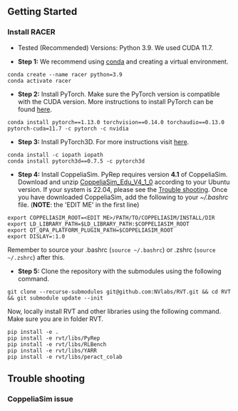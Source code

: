 ## Getting Started

### Install RACER
- Tested (Recommended) Versions: Python 3.9. We used CUDA 11.7. 

- **Step 1:**
We recommend using [conda](https://docs.conda.io/en/latest/miniconda.html) and creating a virtual environment.
```
conda create --name racer python=3.9
conda activate racer
```

- **Step 2:** Install PyTorch. Make sure the PyTorch version is compatible with the CUDA version. More instructions to install PyTorch can be found [here](https://pytorch.org/).
```
conda install pytorch==1.13.0 torchvision==0.14.0 torchaudio==0.13.0 pytorch-cuda=11.7 -c pytorch -c nvidia
```

- **Step 3:** Install PyTorch3D. For more instructions visit [here](https://github.com/facebookresearch/pytorch3d/blob/main/INSTALL.md).
```
conda install -c iopath iopath
conda install pytorch3d==0.7.5 -c pytorch3d
```

- **Step 4:** Install CoppeliaSim. PyRep requires version **4.1** of CoppeliaSim. Download and unzip [CoppeliaSim_Edu_V4_1_0](https://coppeliarobotics.com/previousVersions) according to your Ubuntu version. If your system is 22.04, please see the [Trouble shooting](#trouble-shooting).
Once you have downloaded CoppeliaSim, add the following to your *~/.bashrc* file. (__NOTE__: the 'EDIT ME' in the first line)

```
export COPPELIASIM_ROOT=<EDIT ME>/PATH/TO/COPPELIASIM/INSTALL/DIR
export LD_LIBRARY_PATH=$LD_LIBRARY_PATH:$COPPELIASIM_ROOT
export QT_QPA_PLATFORM_PLUGIN_PATH=$COPPELIASIM_ROOT
export DISLAY=:1.0
```
Remember to source your .bashrc (`source ~/.bashrc`) or  .zshrc (`source ~/.zshrc`) after this.

- **Step 5:** Clone the repository with the submodules using the following command.

```
git clone --recurse-submodules git@github.com:NVlabs/RVT.git && cd RVT && git submodule update --init
```

Now, locally install RVT and other libraries using the following command. Make sure you are in folder RVT.
```
pip install -e . 
pip install -e rvt/libs/PyRep 
pip install -e rvt/libs/RLBench 
pip install -e rvt/libs/YARR 
pip install -e rvt/libs/peract_colab
``` 






## Trouble shooting
### CoppeliaSim issue